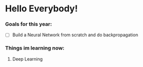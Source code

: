 
# Hello Everybody!


### Goals for this year:
- [ ] Build a Neural Network from scratch and do backpropagation
### Things im learning now:
1. Deep Learning 
